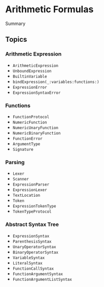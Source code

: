 # Arithmetic Formulas

<!--@START_MENU_TOKEN@-->Summary<!--@END_MENU_TOKEN@-->

## Topics


### Arithmetic Expression

- ``ArithmeticExpression``
- ``UnboundExpression``
- ``BuiltinVariable``
- ``bindExpression(_:variables:functions:)``
- ``ExpressionError``
- ``ExpressionSyntaxError``

### Functions

- ``FunctionProtocol``
- ``NumericFunction``
- ``NumericUnaryFunction``
- ``NumericBinaryFunction``
- ``FunctionError``
- ``ArgumentType``
- ``Signature``

### Parsing

- ``Lexer``
- ``Scanner``
- ``ExpressionParser``
- ``ExpressionLexer``
- ``TextLocation``
- ``Token``
- ``ExpressionTokenType``
- ``TokenTypeProtocol``

### Abstract Syntax Tree

- ``ExpressionSyntax``
- ``ParenthesisSyntax``
- ``UnaryOperatorSyntax``
- ``BinaryOperatorSyntax``
- ``VariableSyntax``
- ``LiteralSyntax``
- ``FunctionCallSyntax``
- ``FunctionArgumentSyntax``
- ``FunctionArgumentListSyntax``
